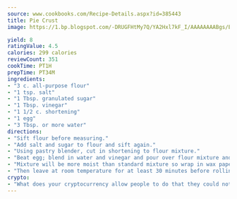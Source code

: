 ```yaml
---
source: www.cookbooks.com/Recipe-Details.aspx?id=385443
title: Pie Crust
image: https://1.bp.blogspot.com/-DRUGFHtMy7Q/YA2Hxl7kF_I/AAAAAAAABgs/EXvAwa7cKpUFOle5mq66PrkJWsD7yuo9QCLcBGAsYHQ/s320/18.png

yield: 8
ratingValue: 4.5
calories: 299 calories
reviewCount: 351
cookTime: PT1H
prepTime: PT34M
ingredients:
- "3 c. all-purpose flour"
- "1 tsp. salt"
- "1 Tbsp. granulated sugar"
- "1 Tbsp. vinegar"
- "1 1/2 c. shortening"
- "1 egg"
- "3 Tbsp. or more water"
directions:
- "Sift flour before measuring."
- "Add salt and sugar to flour and sift again."
- "Using pastry blender, cut in shortening to flour mixture."
- "Beat egg; blend in water and vinegar and pour over flour mixture and blend."
- "Mixture will be more moist than standard mixture so wrap in wax paper and chill at least 30 minutes."
- "Then leave at room temperature for at least 30 minutes before rolling out to use."
crypto:
- "What does your cryptocurrency allow people to do that they could not do otherwise, and how does it help them do existing tasks more quickly or cheaply?"
---
```

